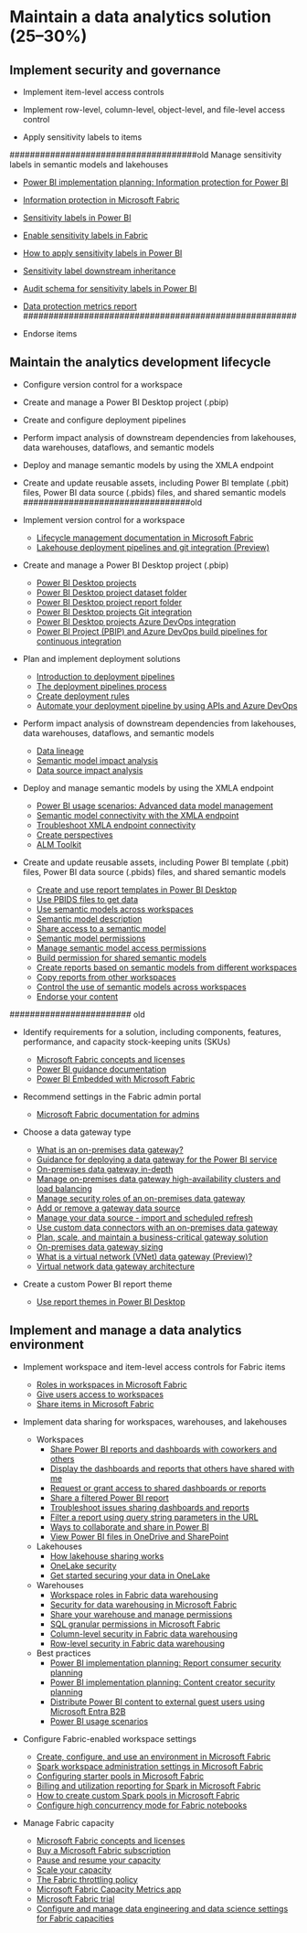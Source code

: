 # Maintain a data analytics solution (25–30%)

## Implement security and governance

- Implement item-level access controls

- Implement row-level, column-level, object-level, and file-level access control

- Apply sensitivity labels to items

#####################################old
 Manage sensitivity labels in semantic models and lakehouses
  
  - [Power BI implementation planning: Information protection for Power BI](https://learn.microsoft.com/en-us/power-bi/guidance/powerbi-implementation-planning-info-protection)
  - [Information protection in Microsoft Fabric](https://learn.microsoft.com/en-us/fabric/governance/information-protection)
  - [Sensitivity labels in Power BI](https://learn.microsoft.com/en-us/power-bi/enterprise/service-security-sensitivity-label-overview)
  - [Enable sensitivity labels in Fabric](https://learn.microsoft.com/en-us/power-bi/enterprise/service-security-enable-data-sensitivity-labels)
  - [How to apply sensitivity labels in Power BI](https://learn.microsoft.com/en-us/power-bi/enterprise/service-security-apply-data-sensitivity-labels)
  - [Sensitivity label downstream inheritance](https://learn.microsoft.com/en-us/power-bi/enterprise/service-security-sensitivity-label-downstream-inheritance)
  - [Audit schema for sensitivity labels in Power BI](https://learn.microsoft.com/en-us/power-bi/enterprise/service-security-sensitivity-label-audit-schema)
  - [Data protection metrics report](https://learn.microsoft.com/en-us/power-bi/enterprise/service-security-data-protection-metrics-report)
######################################################

- Endorse items

## Maintain the analytics development lifecycle
- Configure version control for a workspace

- Create and manage a Power BI Desktop project (.pbip)

- Create and configure deployment pipelines

- Perform impact analysis of downstream dependencies from lakehouses, data warehouses, dataflows, and semantic models

- Deploy and manage semantic models by using the XMLA endpoint

- Create and update reusable assets, including Power BI template (.pbit) files, Power BI data source (.pbids) files, and shared semantic models
#################################old
- Implement version control for a workspace

  - [Lifecycle management documentation in Microsoft Fabric](https://learn.microsoft.com/en-us/fabric/cicd/)
  - [Lakehouse deployment pipelines and git integration (Preview)](https://learn.microsoft.com/en-us/fabric/data-engineering/lakehouse-git-deployment-pipelines)

- Create and manage a Power BI Desktop project (.pbip)

  - [Power BI Desktop projects](https://learn.microsoft.com/en-us/power-bi/developer/projects/projects-overview)
  - [Power BI Desktop project dataset folder](https://learn.microsoft.com/en-us/power-bi/developer/projects/projects-dataset)
  - [Power BI Desktop project report folder](https://learn.microsoft.com/en-us/power-bi/developer/projects/projects-report)
  - [Power BI Desktop projects Git integration](https://learn.microsoft.com/en-us/power-bi/developer/projects/projects-git)
  - [Power BI Desktop projects Azure DevOps integration](https://learn.microsoft.com/en-us/power-bi/developer/projects/projects-azdo)
  - [Power BI Project (PBIP) and Azure DevOps build pipelines for continuous integration](https://learn.microsoft.com/en-us/power-bi/developer/projects/projects-build-pipelines)

- Plan and implement deployment solutions
  
  - [Introduction to deployment pipelines](https://learn.microsoft.com/en-us/fabric/cicd/deployment-pipelines/intro-to-deployment-pipelines)
  - [The deployment pipelines process](https://learn.microsoft.com/en-us/fabric/cicd/deployment-pipelines/understand-the-deployment-process)
  - [Create deployment rules](https://learn.microsoft.com/en-us/fabric/cicd/deployment-pipelines/create-rules)
  - [Automate your deployment pipeline by using APIs and Azure DevOps](https://learn.microsoft.com/en-us/fabric/cicd/deployment-pipelines/pipeline-automation)

- Perform impact analysis of downstream dependencies from lakehouses,
  data warehouses, dataflows, and semantic models

  - [Data lineage](https://learn.microsoft.com/en-us/power-bi/collaborate-share/service-data-lineage)
  - [Semantic model impact analysis](https://learn.microsoft.com/en-us/power-bi/collaborate-share/service-dataset-impact-analysis)
  - [Data source impact analysis](https://learn.microsoft.com/en-us/power-bi/collaborate-share/service-data-source-impact-analysis)

- Deploy and manage semantic models by using the XMLA endpoint

  - [Power BI usage scenarios: Advanced data model management](https://learn.microsoft.com/en-us/power-bi/guidance/powerbi-implementation-planning-usage-scenario-advanced-data-model-management)
  - [Semantic model connectivity with the XMLA endpoint](https://learn.microsoft.com/en-us/power-bi/enterprise/service-premium-connect-tools)
  - [Troubleshoot XMLA endpoint connectivity](https://learn.microsoft.com/en-us/power-bi/enterprise/troubleshoot-xmla-endpoint)
  - [Create perspectives](https://learn.microsoft.com/en-us/analysis-services/tutorial-tabular-1400/as-lesson-8-create-perspectives?view=asallproducts-allversions)
  - [ALM Toolkit](https://www.sqlbi.com/tools/alm-toolkit/)

- Create and update reusable assets, including Power BI template (.pbit)
  files, Power BI data source (.pbids) files, and shared semantic models

  - [Create and use report templates in Power BI Desktop](https://learn.microsoft.com/en-us/power-bi/create-reports/desktop-templates)
  - [Use PBIDS files to get data](https://learn.microsoft.com/en-us/power-bi/connect-data/desktop-data-sources#use-pbids-files-to-get-data)
  - [Use semantic models across workspaces](https://learn.microsoft.com/en-us/power-bi/connect-data/service-datasets-across-workspaces)
  - [Semantic model description](https://learn.microsoft.com/en-us/power-bi/connect-data/service-dataset-description)
  - [Share access to a semantic model](https://learn.microsoft.com/en-us/power-bi/connect-data/service-datasets-share)
  - [Semantic model permissions](https://learn.microsoft.com/en-us/power-bi/connect-data/service-datasets-permissions)
  - [Manage semantic model access permissions](https://learn.microsoft.com/en-us/power-bi/connect-data/service-datasets-manage-access-permissions)
  - [Build permission for shared semantic models](https://learn.microsoft.com/en-us/power-bi/connect-data/service-datasets-build-permissions)
  - [Create reports based on semantic models from different workspaces](https://learn.microsoft.com/en-us/power-bi/connect-data/service-datasets-discover-across-workspaces)
  - [Copy reports from other workspaces](https://learn.microsoft.com/en-us/power-bi/connect-data/service-datasets-copy-reports)
  - [Control the use of semantic models across workspaces](https://learn.microsoft.com/en-us/power-bi/connect-data/service-datasets-admin-across-workspaces)
  - [Endorse your content](https://learn.microsoft.com/en-us/power-bi/collaborate-share/service-endorse-content)



######################## old
- Identify requirements for a solution, including components, features,
  performance, and capacity stock-keeping units (SKUs)

  - [Microsoft Fabric concepts and licenses](https://learn.microsoft.com/en-us/fabric/enterprise/licenses)
  - [Power BI guidance documentation](https://learn.microsoft.com/en-us/power-bi/guidance/)
  - [Power BI Embedded with Microsoft Fabric](https://powerbi.microsoft.com/en-us/blog/power-bi-embedded-with-microsoft-fabric/)

- Recommend settings in the Fabric admin portal
  
  - [Microsoft Fabric documentation for admins](https://learn.microsoft.com/en-us/fabric/admin/)

- Choose a data gateway type
  
  - [What is an on-premises data gateway?](https://learn.microsoft.com/en-us/data-integration/gateway/)
  - [Guidance for deploying a data gateway for the Power BI service](https://learn.microsoft.com/en-us/power-bi/connect-data/service-gateway-deployment-guidance)
  - [On-premises data gateway in-depth](https://learn.microsoft.com/en-us/power-bi/connect-data/service-gateway-onprem-indepth)
  - [Manage on-premises data gateway high-availability clusters and load balancing](https://learn.microsoft.com/en-us/data-integration/gateway/service-gateway-high-availability-clusters)
  - [Manage security roles of an on-premises data gateway](https://learn.microsoft.com/en-us/data-integration/gateway/manage-security-roles)
  - [Add or remove a gateway data source](https://learn.microsoft.com/en-us/power-bi/connect-data/service-gateway-data-sources)
  - [Manage your data source - import and scheduled refresh](https://learn.microsoft.com/en-us/power-bi/connect-data/service-gateway-enterprise-manage-scheduled-refresh)
  - [Use custom data connectors with an on-premises data gateway](https://learn.microsoft.com/en-us/power-bi/connect-data/service-gateway-custom-connectors)
  - [Plan, scale, and maintain a business-critical gateway solution](https://learn.microsoft.com/en-us/data-integration/gateway/plan-scale-maintain)
  - [On-premises data gateway sizing](https://learn.microsoft.com/en-us/power-bi/guidance/gateway-onprem-sizing)
  - [What is a virtual network (VNet) data gateway (Preview)?](https://learn.microsoft.com/en-us/data-integration/vnet/overview)
  - [Virtual network data gateway architecture](https://learn.microsoft.com/en-us/data-integration/vnet/data-gateway-architecture)

- Create a custom Power BI report theme

  - [Use report themes in Power BI Desktop](https://learn.microsoft.com/en-us/power-bi/create-reports/desktop-report-themes)

## Implement and manage a data analytics environment

- Implement workspace and item-level access controls for Fabric items

  - [Roles in workspaces in Microsoft Fabric](https://learn.microsoft.com/en-us/fabric/get-started/roles-workspaces)
  - [Give users access to workspaces](https://learn.microsoft.com/en-us/fabric/get-started/give-access-workspaces)
  - [Share items in Microsoft Fabric](https://learn.microsoft.com/en-us/fabric/get-started/share-items)

- Implement data sharing for workspaces, warehouses, and lakehouses

  - Workspaces
    - [Share Power BI reports and dashboards with coworkers and others](https://learn.microsoft.com/en-us/power-bi/collaborate-share/service-share-dashboards)
    - [Display the dashboards and reports that others have shared with me](https://learn.microsoft.com/en-us/power-bi/collaborate-share/end-user-shared-with-me)
    - [Request or grant access to shared dashboards or reports](https://learn.microsoft.com/en-us/power-bi/collaborate-share/service-request-access)
    - [Share a filtered Power BI report](https://learn.microsoft.com/en-us/power-bi/collaborate-share/service-share-reports)
    - [Troubleshoot issues sharing dashboards and reports](https://learn.microsoft.com/en-us/power-bi/collaborate-share/service-troubleshoot-sharing)
    - [Filter a report using query string parameters in the URL](https://learn.microsoft.com/en-us/power-bi/collaborate-share/service-url-filters)
    - [Ways to collaborate and share in Power BI](https://learn.microsoft.com/en-us/power-bi/collaborate-share/service-how-to-collaborate-distribute-dashboards-reports)
    - [View Power BI files in OneDrive and SharePoint](https://learn.microsoft.com/en-us/power-bi/collaborate-share/service-sharepoint-viewer)
  - Lakehouses
    - [How lakehouse sharing works](https://learn.microsoft.com/en-us/fabric/data-engineering/lakehouse-sharing)
    - [OneLake security](https://learn.microsoft.com/en-us/fabric/onelake/onelake-security)
    - [Get started securing your data in OneLake](https://learn.microsoft.com/en-us/fabric/onelake/get-started-security)
  - Warehouses
    - [Workspace roles in Fabric data warehousing](https://learn.microsoft.com/en-us/fabric/data-warehouse/workspace-roles)
    - [Security for data warehousing in Microsoft Fabric](https://learn.microsoft.com/en-us/fabric/data-warehouse/security)
    - [Share your warehouse and manage permissions](https://learn.microsoft.com/en-us/fabric/data-warehouse/share-warehouse-manage-permissions)
    - [SQL granular permissions in Microsoft Fabric](https://learn.microsoft.com/en-us/fabric/data-warehouse/sql-granular-permissions)
    - [Column-level security in Fabric data warehousing](https://learn.microsoft.com/en-us/fabric/data-warehouse/column-level-security)
    - [Row-level security in Fabric data warehousing](https://learn.microsoft.com/en-us/fabric/data-warehouse/row-level-security)
  - Best practices
    - [Power BI implementation planning: Report consumer security planning](https://learn.microsoft.com/en-us/power-bi/guidance/powerbi-implementation-planning-security-report-consumer-planning)
    - [Power BI implementation planning: Content creator security planning](https://learn.microsoft.com/en-us/power-bi/guidance/powerbi-implementation-planning-security-content-creator-planning)
    - [Distribute Power BI content to external guest users using Microsoft Entra B2B](https://learn.microsoft.com/en-us/power-bi/guidance/whitepaper-azure-b2b-power-bi)
    - [Power BI usage scenarios](https://learn.microsoft.com/en-us/power-bi/guidance/powerbi-implementation-planning-usage-scenario-overview)



- Configure Fabric-enabled workspace settings
  
  - [Create, configure, and use an environment in Microsoft Fabric](https://learn.microsoft.com/en-us/fabric/data-engineering/create-and-use-environment)
  - [Spark workspace administration settings in Microsoft Fabric](https://learn.microsoft.com/en-us/fabric/data-engineering/workspace-admin-settings)
  - [Configuring starter pools in Microsoft Fabric](https://learn.microsoft.com/en-us/fabric/data-engineering/configure-starter-pools)
  - [Billing and utilization reporting for Spark in Microsoft Fabric](https://learn.microsoft.com/en-us/fabric/data-engineering/billing-capacity-management-for-spark)
  - [How to create custom Spark pools in Microsoft Fabric](https://learn.microsoft.com/en-us/fabric/data-engineering/create-custom-spark-pools)
  - [Configure high concurrency mode for Fabric notebooks](https://learn.microsoft.com/en-us/fabric/data-engineering/configure-high-concurrency-session-notebooks)

- Manage Fabric capacity
  
  - [Microsoft Fabric concepts and licenses](https://learn.microsoft.com/en-us/fabric/enterprise/licenses)
  - [Buy a Microsoft Fabric subscription](https://learn.microsoft.com/en-us/fabric/enterprise/buy-subscription)
  - [Pause and resume your capacity](https://learn.microsoft.com/en-us/fabric/enterprise/pause-resume)
  - [Scale your capacity](https://learn.microsoft.com/en-us/fabric/enterprise/scale-capacity)
  - [The Fabric throttling policy](https://learn.microsoft.com/en-us/fabric/enterprise/throttling)
  - [Microsoft Fabric Capacity Metrics app](https://learn.microsoft.com/en-us/fabric/enterprise/metrics-app)
  - [Microsoft Fabric trial](https://learn.microsoft.com/en-us/fabric/get-started/fabric-trial)
  - [Configure and manage data engineering and data science settings for Fabric capacities](https://learn.microsoft.com/en-us/fabric/data-engineering/capacity-settings-management)




